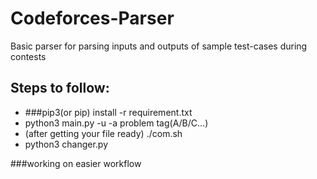 # Codeforces-Parser
Basic parser for parsing inputs and outputs of sample test-cases during contests

## Steps to follow:
  - ###pip3(or pip) install -r requirement.txt
  - python3 main.py -u <content url> -a problem tag(A/B/C...)
  - (after getting  your file ready) ./com.sh
  - python3 changer.py
 
###working on easier workflow
